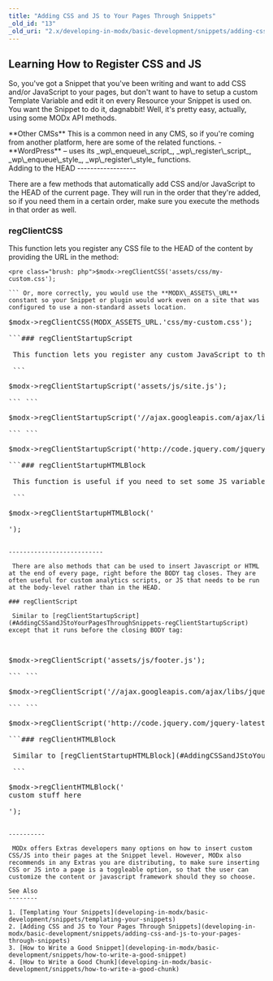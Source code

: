 ```yaml
---
title: "Adding CSS and JS to Your Pages Through Snippets"
_old_id: "13"
_old_uri: "2.x/developing-in-modx/basic-development/snippets/adding-css-and-js-to-your-pages-through-snippets"
---
```


Learning How to Register CSS and JS
-----------------------------------

 So, you've got a Snippet that you've been writing and want to add CSS and/or JavaScript to your pages, but don't want to have to setup a custom Template Variable and edit it on every Resource your Snippet is used on. You want the Snippet to do it, dagnabbit! Well, it's pretty easy, actually, using some MODx API methods.

<div class="info"> **Other CMSs**   
 This is a common need in any CMS, so if you're coming from another platform, here are some of the related functions. - **WordPress** – uses its _wp\_enqueue\_script_, _wp\_register\_script_, _wp\_enqueue\_style_, _wp\_register\_style_ functions.

</div>Adding to the HEAD
------------------

 There are a few methods that automatically add CSS and/or JavaScript to the HEAD of the current page. They will run in the order that they're added, so if you need them in a certain order, make sure you execute the methods in that order as well.

### regClientCSS

 This function lets you register any CSS file to the HEAD of the content by providing the URL in the method:

 ```
<pre class="brush: php">$modx->regClientCSS('assets/css/my-custom.css');

``` Or, more correctly, you would use the **MODX\_ASSETS\_URL** constant so your Snippet or plugin would work even on a site that was configured to use a non-standard assets location.

 ```
<pre class="brush: php">$modx->regClientCSS(MODX_ASSETS_URL.'css/my-custom.css');

```### regClientStartupScript

 This function lets you register any custom JavaScript to the HEAD of the document:

 ```
<pre class="brush: php">$modx->regClientStartupScript('assets/js/site.js');

``` ```
<pre class="brush: php">$modx->regClientStartupScript('//ajax.googleapis.com/ajax/libs/jquery/1.11.2/jquery.min.js"');

``` ```
<pre class="brush: php">$modx->regClientStartupScript('http://code.jquery.com/jquery-latest.min.js');

```### regClientStartupHTMLBlock

 This function is useful if you need to set some JS variables, or output some HTML into the HEAD:

 ```
<pre class="brush: php">$modx->regClientStartupHTMLBlock('
<meta tag="here" />
<script type="text/javascript">
var myCustomJSVar = 123;
</script>');

```Adding Before the BODY End
--------------------------

 There are also methods that can be used to insert Javascript or HTML at the end of every page, right before the BODY tag closes. They are often useful for custom analytics scripts, or JS that needs to be run at the body-level rather than in the HEAD.

### regClientScript

 Similar to [regClientStartupScript](#AddingCSSandJStoYourPagesThroughSnippets-regClientStartupScript) except that it runs before the closing BODY tag:

 ```
<pre class="brush: php">$modx->regClientScript('assets/js/footer.js');

``` ```
<pre class="brush: php">$modx->regClientScript('//ajax.googleapis.com/ajax/libs/jquery/1.11.2/jquery.min.js"');

``` ```
<pre class="brush: php">$modx->regClientScript('http://code.jquery.com/jquery-latest.min.js');

```### regClientHTMLBlock

 Similar to [regClientStartupHTMLBlock](#AddingCSSandJStoYourPagesThroughSnippets-regClientStartupHTMLBlock) except that it runs before the closing BODY tag:

 ```
<pre class="brush: php">$modx->regClientHTMLBlock('
<div>custom stuff here</div>
<script type="text/javascript">
runAnalytics();
</script>');

```Conclusion
----------

 MODx offers Extras developers many options on how to insert custom CSS/JS into their pages at the Snippet level. However, MODx also recommends in any Extras you are distributing, to make sure inserting CSS or JS into a page is a toggleable option, so that the user can customize the content or javascript framework should they so choose.

See Also
--------

1. [Templating Your Snippets](developing-in-modx/basic-development/snippets/templating-your-snippets)
2. [Adding CSS and JS to Your Pages Through Snippets](developing-in-modx/basic-development/snippets/adding-css-and-js-to-your-pages-through-snippets)
3. [How to Write a Good Snippet](developing-in-modx/basic-development/snippets/how-to-write-a-good-snippet)
4. [How to Write a Good Chunk](developing-in-modx/basic-development/snippets/how-to-write-a-good-chunk)